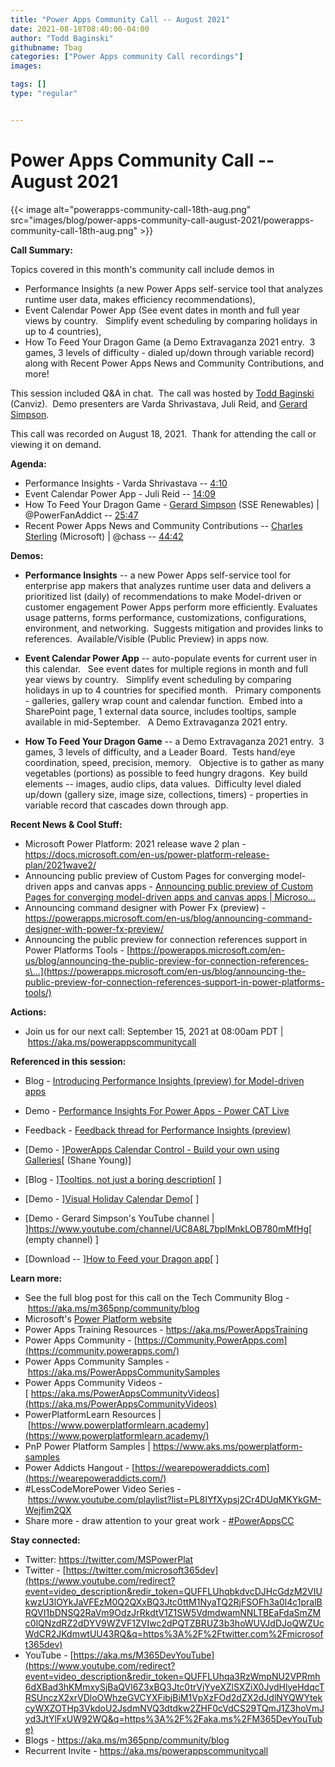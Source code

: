 ```yaml
---
title: "Power Apps Community Call -- August 2021"
date: 2021-08-18T08:40:00-04:00
author: "Todd Baginski"
githubname: Tbag
categories: ["Power Apps community Call recordings"]
images:

tags: []
type: "regular"


---
```

# Power Apps Community Call -- August 2021

{{< image alt="powerapps-community-call-18th-aug.png" src="images/blog/power-apps-community-call-august-2021/powerapps-community-call-18th-aug.png" >}}

**Call Summary:**

Topics covered in this month's community call include demos in
- Performance Insights (a new Power Apps self-service tool that analyzes
runtime user data, makes efficiency recommendations), 
- Event Calendar
Power App (See event dates in month and full year views by country. 
 Simplify event scheduling by comparing holidays in up to 4 countries),
- How To Feed Your Dragon Game (a Demo Extravaganza 2021 entry.  3 games,
3 levels of difficulty - dialed up/down through variable record) along
with Recent Power Apps News and Community Contributions, and more!  

This
session included Q&A in chat.  The call was hosted by [Todd
Baginski](http://twitter.com/toddbaginski) (Canviz).  Demo presenters
are Varda Shrivastava, Juli Reid, and [Gerard
Simpson](http://twitter.com/PowerFanAddict). 

This call was recorded on
August 18, 2021.  Thank for attending the call or viewing it on demand. 

**Agenda:**  

-   Performance Insights - Varda Shrivastava --
    [4:10](https://youtu.be/KwXWgWoMLsk?t=250)
-   Event Calendar Power App - Juli Reid --
    [14:09](https://youtu.be/KwXWgWoMLsk?t=849)
-   How To Feed Your Dragon Game - [Gerard
    Simpson](http://twitter.com/PowerFanAddict) (SSE Renewables) \|
    \@PowerFanAddict -- [25:47](https://youtu.be/KwXWgWoMLsk?t=1547)
-   Recent Power Apps News and Community Contributions -- [Charles
    Sterling](http://twitter.com/chass) (Microsoft) \| \@chass
    -- [44:42](https://youtu.be/KwXWgWoMLsk?t=2682)



**Demos:**

-   **Performance Insights** -- a new Power Apps self-service tool for
    enterprise app makers that analyzes runtime user data and delivers a
    prioritized list (daily) of recommendations to make Model-driven or
    customer engagement Power Apps perform more efficiently. Evaluates
    usage patterns, forms performance, customizations, configurations,
    environment, and networking.  Suggests mitigation and provides links
    to references.  Available/Visible (Public Preview) in apps now.

-   **Event Calendar Power App** -- auto-populate events for current
    user in this calendar.   See event dates for multiple regions in
    month and full year views by country.   Simplify event scheduling by
    comparing holidays in up to 4 countries for specified month. 
     Primary components - galleries, gallery wrap count and calendar
    function.  Embed into a SharePoint page, 1 external data source,
    includes tooltips, sample available in mid-September.   A Demo
    Extravaganza 2021 entry.

-   **How To Feed Your Dragon Game** -- a Demo Extravaganza 2021 entry. 
    3 games, 3 levels of difficulty, and a Leader Board.  Tests hand/eye
    coordination, speed, precision, memory.   Objective is to gather as
    many vegetables (portions) as possible to feed hungry dragons.  Key
    build elements -- images, audio clips, data values.  Difficulty
    level dialed up/down (gallery size, image size, collections,
    timers) - properties in variable record that cascades down through
    app.     

**Recent News & Cool Stuff:**

-   Microsoft Power Platform: 2021 release wave 2 plan -
    <https://docs.microsoft.com/en-us/power-platform-release-plan/2021wave2/>
-   Announcing public preview of Custom Pages for converging
    model-driven apps and canvas apps - [Announcing public preview of
    Custom Pages for converging model-driven apps and canvas apps \|
    Microso\...](https://powerapps.microsoft.com/en-us/blog/custom-pages-for-converging-model-driven-apps-and-canvas-apps/)
-   Announcing command designer with Power Fx (preview) -
    <https://powerapps.microsoft.com/en-us/blog/announcing-command-designer-with-power-fx-preview/>
-   Announcing the public preview for connection references support in
    Power Platforms Tools -
    [https://powerapps.microsoft.com/en-us/blog/announcing-the-public-preview-for-connection-references-s\...](https://powerapps.microsoft.com/en-us/blog/announcing-the-public-preview-for-connection-references-support-in-power-platforms-tools/)


**Actions:**

-   Join us for our next call: September 15, 2021 at 08:00am PDT
    \| <https://aka.ms/powerappscommunitycall>

**Referenced in this session:**

-   Blog - [Introducing Performance Insights (preview) for Model-driven
    apps](https://powerapps.microsoft.com/blog/introducing-performance-insights-preview-for-model-driven-apps/) 

-   Demo - [Performance Insights For Power Apps - Power CAT
    Live](https://www.youtube.com/watch?v=-RWzvTZzMfA) 

-   Feedback - [Feedback thread for Performance Insights
    (preview)](https://powerusers.microsoft.com/t5/Community-Feedback/Feedback-thread-for-Performance-Insights-preview/m-p/1193936) 

-   [Demo - ][PowerApps Calendar
    Control - Build your own using
    Galleries](https://youtu.be/SlfnhQgMXrY)[ (Shane
    Young)]

-   [Blog - ][Tooltips, not just a boring
    description](https://powerusers.microsoft.com/t5/Power-Apps-Community-Blog/Tooltips-not-just-a-boring-description/ba-p/1213901)[ ]

-   [Demo - ][Visual Holiday Calendar
    Demo](https://youtu.be/NKNCsq3iF8I)[ ]

-   [Demo - Gerard Simpson's YouTube channel \|
    ]<https://www.youtube.com/channel/UC8A8L7bplMnkLOB780mMfHg>[
    (empty channel) ]

-   [Download -- ][How to Feed your
    Dragon
    app](https://1drv.ms/u/s!AgVDDsrNKG0BjQMM8aopGfhLIsKB?e=r2upcG)[ ]

**Learn more:**  

-   See the full blog post for this call on the Tech Community Blog
    - <https://aka.ms/m365pnp/community/blog>
-   Microsoft's [Power Platform
    website](https://powerplatform.microsoft.com/)
-   Power Apps Training Resources - <https://aka.ms/PowerAppsTraining>
-   Power Apps Community
    - [https://Community.PowerApps.com](https://community.powerapps.com/)
-   Power Apps Community Samples
    - <https://aka.ms/PowerAppsCommunitySamples>
-   Power Apps Community Videos
    -[ https://aka.ms/PowerAppsCommunityVideos](https://aka.ms/PowerAppsCommunityVideos)
-   PowerPlatformLearn Resources
    \| [https://www.powerplatformlearn.academy](https://www.powerplatformlearn.academy/)
-   PnP Power Platform Samples
    \| <https://www.aks.ms/powerplatform-samples>
-   Power Addicts Hangout
    - [https://wearepoweraddicts.com](https://wearepoweraddicts.com/)
-   #LessCodeMorePower Video Series
    - <https://www.youtube.com/playlist?list=PL8IYfXypsj2Cr4DUqMKYkGM-Wejfim2QX>
-   Share more - draw attention to your great work
    - [#PowerAppsCC](https://twitter.com/hashtag/PowerAppsCC?src=hashtag_click)


**Stay connected:**

-   Twitter: <https://twitter.com/MSPowerPlat>
-   Twitter
    - [https://twitter.com/microsoft365dev](https://www.youtube.com/redirect?event=video_description&redir_token=QUFFLUhqbkdvcDJHcGdzM2VIUkwzU3lOYkJaVFEzM0Q2QXxBQ3Jtc0ttM1NyaTQ2RjFSOFh3a0l4c1pralBRQVI1bDNSQ2RaVm9OdzJrRkdtV1Z1SW5VdmdwamNNLTBEaFdaSmZMc0lQNzdRZ2dDYV9WZVF1ZVIwc2dPQTZBRUZ3b3hoWUVJdDJoQWZUcWdCR2JKdmwtUU43RQ&q=https%3A%2F%2Ftwitter.com%2Fmicrosoft365dev)​
-   YouTube
    - [https://aka.ms/M365DevYouTube](https://www.youtube.com/redirect?event=video_description&redir_token=QUFFLUhqa3RzWmpNU2VPRmh6dXBad3hKMmxySjBaQVl6Z3xBQ3Jtc0trVjYyeXZlSXZiX0JydHlyeHdqcTRSUnczX2xrVDloOWhzeGVCYXFibjBiM1VpXzFOd2dZX2dJdlNYQWYtekcyWXZOTHp3VkdoU2JsdmNVQ3dtdkw2ZHF0cVdCS29TQmJ1Z3hoVmJyd3JtYlFxUW92WQ&q=https%3A%2F%2Faka.ms%2FM365DevYouTube)​
-   Blogs - <https://aka.ms/m365pnp/community/blog>
-   Recurrent Invite - <https://aka.ms/powerappscommunitycall>

